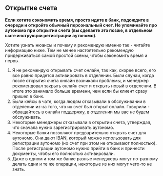 ## Открытие счета

**Если хотите сэкономить время, просто идите в банк, подождите в очереди и откройте обычный персональный счет. Не
упоминайте про аутономо при открытии счета (вы сделаете это позже, в отдельном шаге инструкции регистрации аутономо).**

Хотите узнать нюансы и почему я рекомендую именно так - читайте информацию ниже. Тем не менее настоятельно рекомендую
придерживаться самой простой схемы, чтобы сэкономить время и нервы.

1. Я не рекомендую открывать счет онлайн, так как, скорее всего, его все равно придется активировать в отделении. Были
   случаи, когда после открытия счета онлайн возникали проблемы, и менеджер рекомендовал закрыть онлайн счет и открыть
   новый в отделении. В итоге это занимало больше времени, чем если бы клиент сразу пришел в банк.
2. Были кейсы в чате, когда людям отказывали в обслуживании в отделении из-за того, что их счет был открыт онлайн.
   Говорили - обращайтесь в онлайн поддержку, в отделении мы вас не будем обслуживать.
3. Некоторые менеджеры отказывали в открытии счета, утверждая, что сначала нужно зарегистрировать аутономо.
4. Некоторые банки позволяют предварительно открыть счет для аутономо. Они дают IBAN, который можно использовать для
   регистрации аутономо (но счет при этом не открывают полностью). После регистрации аутономо нужно прийти в банк и
   принести документы, чтобы его полностью активировали.
5. Даже в одном и том же банке разные менеджеры могут по-разному делать одни и те же операции, некоторые из них
   могут чего-то не знать.
